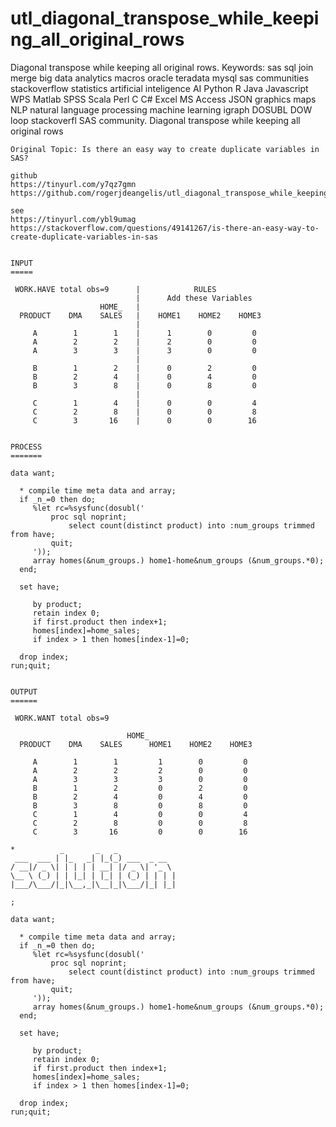 # utl_diagonal_transpose_while_keeping_all_original_rows
Diagonal transpose while keeping all original rows. Keywords: sas sql join merge big data analytics macros oracle teradata mysql sas communities stackoverflow statistics artificial inteligence AI Python R Java Javascript WPS Matlab SPSS Scala Perl C C# Excel MS Access JSON graphics maps NLP natural language processing machine learning igraph DOSUBL DOW loop stackoverfl SAS community.
    Diagonal transpose while keeping all original rows

    Original Topic: Is there an easy way to create duplicate variables in SAS?

    github
    https://tinyurl.com/y7qz7gmn
    https://github.com/rogerjdeangelis/utl_diagonal_transpose_while_keeping_all_original_rows

    see
    https://tinyurl.com/ybl9umag
    https://stackoverflow.com/questions/49141267/is-there-an-easy-way-to-create-duplicate-variables-in-sas


    INPUT
    =====

     WORK.HAVE total obs=9      |            RULES
                                |      Add these Variables
                        HOME_   |
      PRODUCT    DMA    SALES   |    HOME1    HOME2    HOME3
                                |
         A        1        1    |      1        0         0
         A        2        2    |      2        0         0
         A        3        3    |      3        0         0
                                |
         B        1        2    |      0        2         0
         B        2        4    |      0        4         0
         B        3        8    |      0        8         0
                                |
         C        1        4    |      0        0         4
         C        2        8    |      0        0         8
         C        3       16    |      0        0        16


    PROCESS
    =======

    data want;

      * compile time meta data and array;
      if _n_=0 then do;
         %let rc=%sysfunc(dosubl('
             proc sql noprint;
                 select count(distinct product) into :num_groups trimmed from have;
             quit;
         '));
         array homes(&num_groups.) home1-home&num_groups (&num_groups.*0);
      end;

      set have;

         by product;
         retain index 0;
         if first.product then index+1;
         homes[index]=home_sales;
         if index > 1 then homes[index-1]=0;

      drop index;
    run;quit;


    OUTPUT
    ======

     WORK.WANT total obs=9

                              HOME_
      PRODUCT    DMA    SALES      HOME1    HOME2    HOME3

         A        1        1         1        0         0
         A        2        2         2        0         0
         A        3        3         3        0         0
         B        1        2         0        2         0
         B        2        4         0        4         0
         B        3        8         0        8         0
         C        1        4         0        0         4
         C        2        8         0        0         8
         C        3       16         0        0        16

    *          _       _   _
     ___  ___ | |_   _| |_(_) ___  _ __
    / __|/ _ \| | | | | __| |/ _ \| '_ \
    \__ \ (_) | | |_| | |_| | (_) | | | |
    |___/\___/|_|\__,_|\__|_|\___/|_| |_|

    ;

    data want;

      * compile time meta data and array;
      if _n_=0 then do;
         %let rc=%sysfunc(dosubl('
             proc sql noprint;
                 select count(distinct product) into :num_groups trimmed from have;
             quit;
         '));
         array homes(&num_groups.) home1-home&num_groups (&num_groups.*0);
      end;

      set have;

         by product;
         retain index 0;
         if first.product then index+1;
         homes[index]=home_sales;
         if index > 1 then homes[index-1]=0;

      drop index;
    run;quit;

